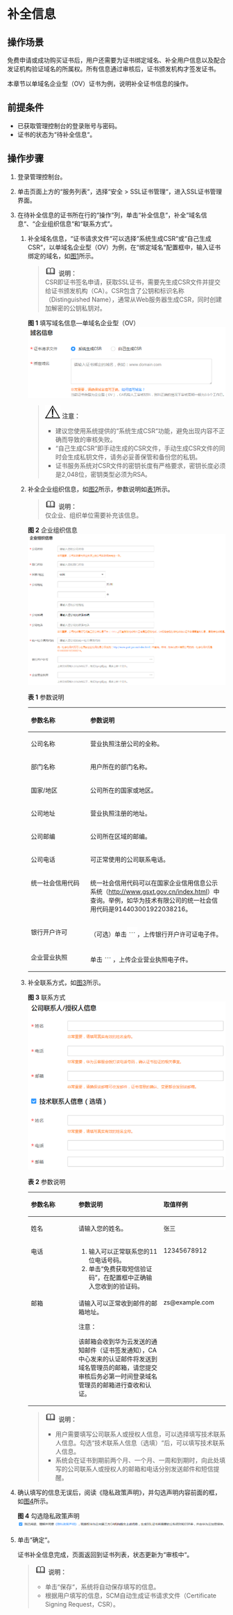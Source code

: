# 补全信息<a name="ZH-CN_TOPIC_0110866215"></a>

## 操作场景<a name="section1486457154543"></a>

免费申请或成功购买证书后，用户还需要为证书绑定域名、补全用户信息以及配合发证机构验证域名的所属权。所有信息通过审核后，证书颁发机构才签发证书。

本章节以单域名企业型（OV）证书为例，说明补全证书信息的操作。

## 前提条件<a name="section44577682154546"></a>

-   已获取管理控制台的登录账号与密码。
-   证书的状态为“待补全信息“。

## 操作步骤<a name="section11319557154550"></a>

1.  登录管理控制台。
2.  单击页面上方的“服务列表“，选择“安全  \>  SSL证书管理“，进入SSL证书管理界面。
3.  在待补全信息的证书所在行的“操作“列，单击“补全信息“，补全“域名信息“、“企业组织信息“和“联系方式“。
    1.  补全域名信息，“证书请求文件“可以选择“系统生成CSR“或“自己生成CSR“，以单域名企业型（OV）为例，在“绑定域名“配置框中，输入证书绑定的域名，如[图1](#fig212112271419)所示。

        >![](public_sys-resources/icon-note.gif) **说明：**   
        >CSR即证书签名申请，获取SSL证书，需要先生成CSR文件并提交给证书颁发机构（CA）。CSR包含了公钥和标识名称（Distinguished Name），通常从Web服务器生成CSR，同时创建加解密的公钥私钥对。  

        **图 1**  填写域名信息—单域名企业型（OV）<a name="fig212112271419"></a>  
        ![](figures/填写域名信息-单域名企业型（OV）.png "填写域名信息-单域名企业型（OV）")

        >![](public_sys-resources/icon-notice.gif) **注意：**   
        >-   建议您使用系统提供的“系统生成CSR“功能，避免出现内容不正确而导致的审核失败。  
        >-   “自己生成CSR“即手动生成的CSR文件，手动生成CSR文件的同时会生成私钥文件，请务必妥善保管和备份您的私钥。  
        >-   证书服务系统对CSR文件的密钥长度有严格要求，密钥长度必须是2,048位，密钥类型必须为RSA。  


    1.  补全企业组织信息，如[图2](#fig1517919331585)所示，参数说明如[表1](#table1283352018128)所示。

        >![](public_sys-resources/icon-note.gif) **说明：**   
        >仅企业、组织单位需要补充该信息。  

        **图 2**  企业组织信息<a name="fig1517919331585"></a>  
        ![](figures/企业组织信息.png "企业组织信息")

        **表 1**  参数说明

        <a name="table1283352018128"></a>
        <table><thead align="left"><tr id="row6834172011120"><th class="cellrowborder" valign="top" width="30%" id="mcps1.2.3.1.1"><p id="p138341820191214"><a name="p138341820191214"></a><a name="p138341820191214"></a>参数名称</p>
        </th>
        <th class="cellrowborder" valign="top" width="70%" id="mcps1.2.3.1.2"><p id="p7834102041216"><a name="p7834102041216"></a><a name="p7834102041216"></a>参数说明</p>
        </th>
        </tr>
        </thead>
        <tbody><tr id="row14834162071216"><td class="cellrowborder" valign="top" width="30%" headers="mcps1.2.3.1.1 "><p id="p5834142021213"><a name="p5834142021213"></a><a name="p5834142021213"></a>公司名称</p>
        </td>
        <td class="cellrowborder" valign="top" width="70%" headers="mcps1.2.3.1.2 "><p id="p283419203122"><a name="p283419203122"></a><a name="p283419203122"></a>营业执照注册公司的全称。</p>
        </td>
        </tr>
        <tr id="row20359195410554"><td class="cellrowborder" valign="top" width="30%" headers="mcps1.2.3.1.1 "><p id="p1835945465519"><a name="p1835945465519"></a><a name="p1835945465519"></a>部门名称</p>
        </td>
        <td class="cellrowborder" valign="top" width="70%" headers="mcps1.2.3.1.2 "><p id="p113591554195513"><a name="p113591554195513"></a><a name="p113591554195513"></a>用户所在的部门名称。</p>
        </td>
        </tr>
        <tr id="row1082712855611"><td class="cellrowborder" valign="top" width="30%" headers="mcps1.2.3.1.1 "><p id="p1582728105617"><a name="p1582728105617"></a><a name="p1582728105617"></a>国家/地区</p>
        </td>
        <td class="cellrowborder" valign="top" width="70%" headers="mcps1.2.3.1.2 "><p id="p138271283566"><a name="p138271283566"></a><a name="p138271283566"></a>公司所在的国家或地区。</p>
        </td>
        </tr>
        <tr id="row883482020125"><td class="cellrowborder" valign="top" width="30%" headers="mcps1.2.3.1.1 "><p id="p4834102013129"><a name="p4834102013129"></a><a name="p4834102013129"></a>公司地址</p>
        </td>
        <td class="cellrowborder" valign="top" width="70%" headers="mcps1.2.3.1.2 "><p id="p28348203129"><a name="p28348203129"></a><a name="p28348203129"></a>营业执照注册的地址。</p>
        </td>
        </tr>
        <tr id="row1098854545515"><td class="cellrowborder" valign="top" width="30%" headers="mcps1.2.3.1.1 "><p id="p4989745125514"><a name="p4989745125514"></a><a name="p4989745125514"></a>公司邮编</p>
        </td>
        <td class="cellrowborder" valign="top" width="70%" headers="mcps1.2.3.1.2 "><p id="p1298904515553"><a name="p1298904515553"></a><a name="p1298904515553"></a>公司所在区域的邮编。</p>
        </td>
        </tr>
        <tr id="row4834172031220"><td class="cellrowborder" valign="top" width="30%" headers="mcps1.2.3.1.1 "><p id="p11834920181219"><a name="p11834920181219"></a><a name="p11834920181219"></a>公司电话</p>
        </td>
        <td class="cellrowborder" valign="top" width="70%" headers="mcps1.2.3.1.2 "><p id="p19834122041211"><a name="p19834122041211"></a><a name="p19834122041211"></a>可正常使用的公司联系电话。</p>
        </td>
        </tr>
        <tr id="row16834102071211"><td class="cellrowborder" valign="top" width="30%" headers="mcps1.2.3.1.1 "><p id="p743812915574"><a name="p743812915574"></a><a name="p743812915574"></a>统一社会信用代码</p>
        </td>
        <td class="cellrowborder" valign="top" width="70%" headers="mcps1.2.3.1.2 "><p id="p1583415201124"><a name="p1583415201124"></a><a name="p1583415201124"></a>统一社会信用代码可以在国家企业信用信息公示系统（<a href="http://www.gsxt.gov.cn/index.html" target="_blank" rel="noopener noreferrer">http://www.gsxt.gov.cn/index.html</a>）中查询。举例，如华为技术有限公司的统一社会信用代码是914403001922038216。</p>
        </td>
        </tr>
        <tr id="row1834420121214"><td class="cellrowborder" valign="top" width="30%" headers="mcps1.2.3.1.1 "><p id="p783462020125"><a name="p783462020125"></a><a name="p783462020125"></a>银行开户许可</p>
        </td>
        <td class="cellrowborder" valign="top" width="70%" headers="mcps1.2.3.1.2 "><p id="p0834182017122"><a name="p0834182017122"></a><a name="p0834182017122"></a>（可选）单击<a name="image363024416129"></a><a name="image363024416129"></a><span><img id="image363024416129" src="figures/浏览.png"></span>，上传银行开户许可证电子件。</p>
        </td>
        </tr>
        <tr id="row13437156131417"><td class="cellrowborder" valign="top" width="30%" headers="mcps1.2.3.1.1 "><p id="p164382562149"><a name="p164382562149"></a><a name="p164382562149"></a>企业营业执照</p>
        </td>
        <td class="cellrowborder" valign="top" width="70%" headers="mcps1.2.3.1.2 "><p id="p19503173913220"><a name="p19503173913220"></a><a name="p19503173913220"></a>单击<a name="image2081435119217"></a><a name="image2081435119217"></a><span><img id="image2081435119217" src="figures/浏览.png"></span>，上传企业营业执照电子件。</p>
        </td>
        </tr>
        </tbody>
        </table>

    2.  补全联系方式，如[图3](#fig974115386374)所示。

        **图 3**  联系方式<a name="fig974115386374"></a>  
        ![](figures/联系方式.png "联系方式")

        **表 2**  参数说明

        <a name="table49813213398"></a>
        <table><thead align="left"><tr id="row6981152116396"><th class="cellrowborder" valign="top" width="24%" id="mcps1.2.4.1.1"><p id="p20981112113398"><a name="p20981112113398"></a><a name="p20981112113398"></a>参数名称</p>
        </th>
        <th class="cellrowborder" valign="top" width="43%" id="mcps1.2.4.1.2"><p id="p198162163919"><a name="p198162163919"></a><a name="p198162163919"></a>参数说明</p>
        </th>
        <th class="cellrowborder" valign="top" width="33%" id="mcps1.2.4.1.3"><p id="p29101833184110"><a name="p29101833184110"></a><a name="p29101833184110"></a>取值样例</p>
        </th>
        </tr>
        </thead>
        <tbody><tr id="row498122120394"><td class="cellrowborder" valign="top" width="24%" headers="mcps1.2.4.1.1 "><p id="p14981182118398"><a name="p14981182118398"></a><a name="p14981182118398"></a>姓名</p>
        </td>
        <td class="cellrowborder" valign="top" width="43%" headers="mcps1.2.4.1.2 "><p id="p11981132153912"><a name="p11981132153912"></a><a name="p11981132153912"></a>请输入您的姓名。</p>
        </td>
        <td class="cellrowborder" valign="top" width="33%" headers="mcps1.2.4.1.3 "><p id="p1391033394110"><a name="p1391033394110"></a><a name="p1391033394110"></a>张三</p>
        </td>
        </tr>
        <tr id="row398115215398"><td class="cellrowborder" valign="top" width="24%" headers="mcps1.2.4.1.1 "><p id="p159818215393"><a name="p159818215393"></a><a name="p159818215393"></a>电话</p>
        </td>
        <td class="cellrowborder" valign="top" width="43%" headers="mcps1.2.4.1.2 "><a name="ol588015194310"></a><a name="ol588015194310"></a><ol id="ol588015194310"><li>输入可以正常联系您的11位电话号码。</li><li>单击<span class="uicontrol" id="uicontrol478084014434"><a name="uicontrol478084014434"></a><a name="uicontrol478084014434"></a>“免费获取短信验证码”</span>，在配置框中正确输入您收到的验证码。</li></ol>
        </td>
        <td class="cellrowborder" valign="top" width="33%" headers="mcps1.2.4.1.3 "><p id="p10910153354120"><a name="p10910153354120"></a><a name="p10910153354120"></a>12345678912</p>
        </td>
        </tr>
        <tr id="row298162112394"><td class="cellrowborder" valign="top" width="24%" headers="mcps1.2.4.1.1 "><p id="p149811821103915"><a name="p149811821103915"></a><a name="p149811821103915"></a>邮箱</p>
        </td>
        <td class="cellrowborder" valign="top" width="43%" headers="mcps1.2.4.1.2 "><p id="p59811021103915"><a name="p59811021103915"></a><a name="p59811021103915"></a>请输入可以正常收到邮件的邮箱地址。</p>
        <div class="notice" id="note14440438145312"><a name="note14440438145312"></a><a name="note14440438145312"></a><span class="noticetitle"> 注意： </span><div class="noticebody"><p id="p19440183835315"><a name="p19440183835315"></a><a name="p19440183835315"></a>该邮箱会收到华为云发送的通知邮件（证书签发通知），CA中心发来的认证邮件将发送到域名管理员的邮箱，请您提交审核后务必第一时间登录域名管理员的邮箱进行查收和认证。</p>
        </div></div>
        </td>
        <td class="cellrowborder" valign="top" width="33%" headers="mcps1.2.4.1.3 "><p id="p1591093316414"><a name="p1591093316414"></a><a name="p1591093316414"></a>zs@example.com</p>
        </td>
        </tr>
        </tbody>
        </table>

        >![](public_sys-resources/icon-note.gif) **说明：**   
        >-   用户需要填写公司联系人或授权人信息，可以选择填写技术联系人信息。勾选“技术联系人信息（选填）“后，可以填写技术联系人信息。  
        >-   系统会在证书到期前两个月、一个月、一周和到期时，向此处填写的公司联系人或授权人的邮箱和电话分别发送邮件和短信提醒。  


4.  确认填写的信息无误后，阅读《隐私政策声明》，并勾选声明内容前面的框，如[图4](#fig73848507184)所示。

    **图 4**  勾选隐私政策声明<a name="fig73848507184"></a>  
    ![](figures/勾选隐私政策声明.png "勾选隐私政策声明")

5.  单击“确定“。

    证书补全信息完成，页面返回到证书列表，状态更新为“审核中“。

    >![](public_sys-resources/icon-note.gif) **说明：**   
    >-   单击“保存“，系统将自动保存填写的信息。  
    >-   根据用户填写的信息，SCM自动生成证书请求文件（Certificate Signing Request，CSR）。  



